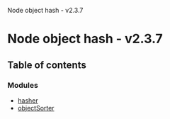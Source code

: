 Node object hash - v2.3.7

# Node object hash - v2.3.7

## Table of contents

### Modules

- [hasher](modules/hasher.md)
- [objectSorter](modules/objectsorter.md)
